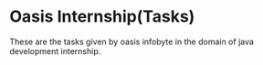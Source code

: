 # Oasis Internship(Tasks)
These are the tasks given by oasis infobyte in the domain of java development internship.

